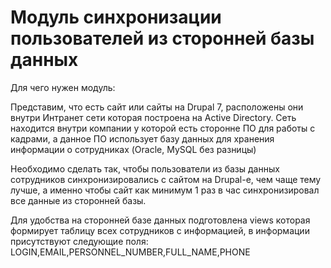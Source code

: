 # Модуль синхронизации пользователей из сторонней базы данных

Для чего нужен модуль:

Представим, что есть сайт или сайты на Drupal 7, расположены они внутри Интранет сети которая построена на Active Directory.
Сеть находится внутри компании у которой есть сторонне ПО для работы с кадрами, а данное ПО использует базу данных для хранения
информации о сотрудниках (Oracle, MySQL без разницы)

Необходимо сделать так, чтобы пользователи из базы данных сотрудников синхронизировались с сайтом на Drupal-е, чем чаще тему лучше,
а именно чтобы сайт как минимум 1 раз в час синхронизировал все данные из сторонней базы.

Для удобства на сторонней базе данных подготовлена views которая формирует таблицу всех сотрудников с информацией,
в информации присутствуют следующие поля:
LOGIN,EMAIL,PERSONNEL_NUMBER,FULL_NAME,PHONE
